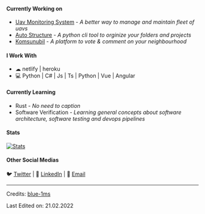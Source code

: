   
#### Currently Working on
* [Uav Monitoring System](https://github.com/shakg/uav_activity_monitor) - *A better way to manage and maintain fleet of uavs*
* [Auto Structure](https://github.com/shakg/AutoStructure) - *A python cli tool to orginize your folders and projects*
* [Komsunubil](https://github.com/shakg/komsunubil) - *A platform to vote & comment on your neighbourhood*

#### I Work With
* ☁ netlify | heroku 
* 💻 Python | C# | Js | Ts | Python | Vue | Angular 

#### Currently Learning
* Rust - *No need to caption*
* Software Verification - *Learning general concepts about software architecture, software testing and devops pipelines*

 #### Stats
[![Stats](https://github-readme-stats.vercel.app/api?username=shakg)](https://github.com/shakg)

#### Other Social Medias
🐦 [Twitter](https://twitter.com/ishakgonul1) | 💼 [LinkedIn](https://www.linkedin.com/in/ishak-g%C3%B6n%C3%BCl-302004130/) | 📧 [Email](mailto:ishakgonulgb@gmail.com)
 

<!--
**blue-1ms/blue-1ms** is a ✨ _special_ ✨ repository because its `README.md` (this file) appears on your GitHub profile.
-->
-----
Credits: [blue-1ms](https://github.com/blue-1ms)

Last Edited on: 21.02.2022
